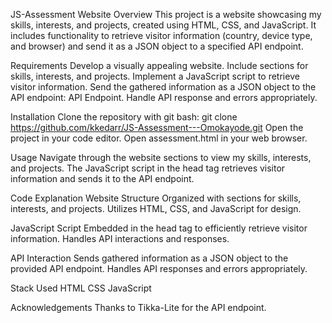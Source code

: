 JS-Assessment Website
Overview
This project is a website showcasing my skills, interests, and projects, created using HTML, CSS, and JavaScript. It includes functionality to retrieve visitor information (country, device type, and browser) and send it as a JSON object to a specified API endpoint.

Requirements
Develop a visually appealing website.
Include sections for skills, interests, and projects.
Implement a JavaScript script to retrieve visitor information.
Send the gathered information as a JSON object to the API endpoint: API Endpoint.
Handle API response and errors appropriately.

Installation
Clone the repository with git bash: git clone https://github.com/kkedarr/JS-Assessment---Omokayode.git
Open the project in your code editor.
Open assessment.html in your web browser.

Usage
Navigate through the website sections to view my skills, interests, and projects.
The JavaScript script in the head tag retrieves visitor information and sends it to the API endpoint.

Code Explanation
Website Structure
Organized with sections for skills, interests, and projects.
Utilizes HTML, CSS, and JavaScript for design.

JavaScript Script
Embedded in the head tag to efficiently retrieve visitor information.
Handles API interactions and responses.

API Interaction
Sends gathered information as a JSON object to the provided API endpoint.
Handles API responses and errors appropriately.

Stack Used
HTML
CSS
JavaScript

Acknowledgements
Thanks to Tikka-Lite for the API endpoint.

